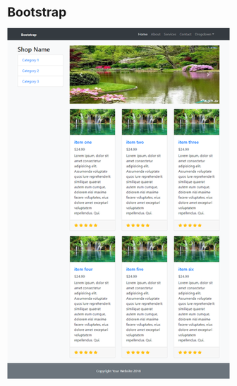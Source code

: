 # Bootstrap


![alt text](https://raw.githubusercontent.com/pezhman-kousari/Bootstrap/master/screenshot.png?raw=true)
